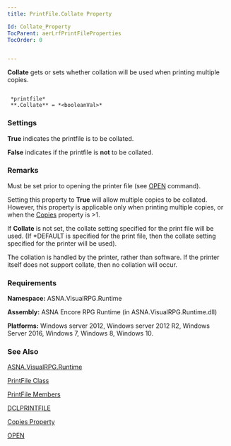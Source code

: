 ```yaml
---
title: PrintFile.Collate Property

Id: Collate_Property
TocParent: aerLrfPrintFileProperties
TocOrder: 0


---
```


**Collate** gets or sets whether collation will be used when printing multiple copies. 

```

 *printfile* 
 **.Collate** = *<booleanVal>* 
```

### Settings
***<booleanVal>*** 

**True** indicates the printfile is to be collated. 

**False** indicates if the printfile is **not** to be collated. 

### Remarks
Must be set prior to opening the printer file (see [OPEN](OPEN.html) command). 

Setting this property to **True** will allow multiple copies to be collated. However, this property is applicable only when printing multiple copies, or when the [Copies](Copies_Property.html) property is >1. 

If **Collate** is not set, the collate setting specified for the print file will be used. (If *DEFAULT is specified for the print file, then the collate setting specified for the printer will be used). 

The collation is handled by the printer, rather than software. If the printer itself does not support collate, then no collation will occur. 

### Requirements
**Namespace:** ASNA.VisualRPG.Runtime 

**Assembly:** ASNA Encore RPG Runtime (in ASNA.VisualRPG.Runtime.dll) 

**Platforms:** Windows server 2012, Windows server 2012 R2, Windows Server 2016, Windows 7, Windows 8, Windows 10. 

### See Also
[ASNA.VisualRPG.Runtime](aerLrfRuntimeNamespace.html)

[PrintFile Class](aerLrfPrintFileClass.html)

[PrintFile Members](aerLrfPrintFileMembers.html)

[DCLPRINTFILE](DCLPRINTFILE.html)

[Copies Property](Copies_Property.html)

[OPEN](OPEN.html) 
